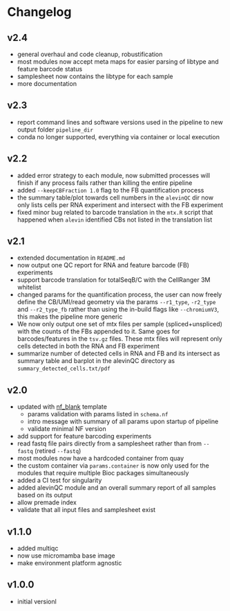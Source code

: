 # Changelog

## v2.4
- general overhaul and code cleanup, robustification
- most modules now accept meta maps for easier parsing of libtype and feature barcode status
- samplesheet now contains the libtype for each sample
- more documentation

## v2.3
- report command lines and software versions used in the pipeline to new output folder `pipeline_dir`
- conda no longer supported, everything via container or local execution

## v2.2
- added error strategy to each module, now submitted processes will finish if any process fails rather than killing the entire pipeline
- added `--keepCBFraction 1.0` flag to the FB quantification process
- the summary table/plot towards cell numbers in the `alevinQC` dir now only lists cells per RNA experiment and intersect with the FB experiment
- fixed minor bug related to barcode translation in the `mtx.R` script that happened when `alevin` identified CBs not listed in the translation list

## v2.1
- extended documentation in `README.md`
- now output one QC report for RNA and feature barcode (FB) experiments
- support barcode translation for totalSeqB/C with the CellRanger 3M whitelist
- changed params for the quantification process, the user can now freely define the CB/UMI/read geometry via the params `--r1_type`, `-r2_type` and `--r2_type_fb` rather than using the in-build flags like `--chromiumV3`, this makes the pipeline more generic
- We now only output one set of mtx files per sample (spliced+unspliced) with the counts of the FBs appended to it. Same goes for barcodes/features in the `tsv.gz` files. These mtx files will represent only cells detected in both the RNA and FB experiment
- summarize number of detected cells in RNA and FB and its intersect as summary table and barplot in the alevinQC directory as `summary_detected_cells.txt/pdf`

## v2.0
- updated with [nf_blank](https://github.com/ATpoint/nf_blank) template
  - params validation with params listed in `schema.nf`
  - intro message with summary of all params upon startup of pipeline
  - validate minimal NF version
- add support for feature barcoding experiments
- read fastq file pairs directly from a samplesheet rather than from `--fastq` (retired `--fastq`)
- most modules now have a hardcoded container from quay
- the custom container via `params.container` is now only used for the modules that require multiple Bioc packages simultaneously
- added a CI test for singularity
- added alevinQC module and an overall summary report of all samples based on its output
- allow premade index
- validate that all input files and samplesheet exist

## v1.1.0
- added multiqc
- now use micromamba base image
- make environment platform agnostic

## v1.0.0
- initial versionl
